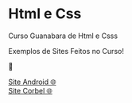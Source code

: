 # Html e Css
 Curso Guanabara de Html e Csss

Exemplos de Sites Feitos no Curso!
<p>&#x1F4F0</p>
<a href="https://arthurcr12.github.io/Html-Css/M%C3%B3dulo%2002/desafio010/index.html" target="_blank">Site Android &#x1F310</a><br>
<a href="https://arthurcr12.github.io/Html-Css/Modulo%2003/desafio12/index.html" target="_blank">Site Corbel &#x1F310</a>
